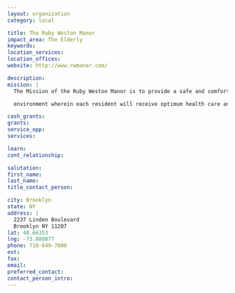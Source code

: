 ```yaml
---
layout: organization
category: local

title: The Ruby Weston Manor
impact_area: The Elderly
keywords: 
location_services: 
location_offices: 
website: http://www.rwmanor.com/

description: 
mission: |
  The Mission of the Ruby Weston Manor is to provide a safe and comfortable

  environment wherein each resident will receive optimum health care and support services designed to promote their physical. social, spiritual and psychological well being.

cash_grants: 
grants: 
service_opp: 
services: 

learn: 
cont_relationship: 

salutation: 
first_name: 
last_name: 
title_contact_person: 

city: Brooklyn
state: NY
address: |
  2237 Linden Boulevard    
  Brooklyn NY 11207
lat: 40.66353
lng: -73.880877
phone: 718-649-7000
ext: 
fax: 
email: 
preferred_contact: 
contact_person_intro: 
---
```


